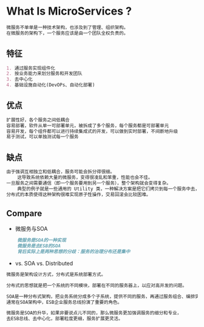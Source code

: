# What Is MicroServices ?
```md
微服务不单单是一种技术架构，也涉及到了管理、组织架构。
在微服务的架构下，一个服务应该是由一个团队全权负责的。
```
## 特征
```md
1. 通过服务实现组件化
2. 按业务能力来划分服务和开发团队
3. 去中心化
4. 基础设施自动化(DevOPs、自动化部署)
```
## 优点
```md
扩展性好，各个服务之间低耦合
容易部署，软件从单一可部署单元，被拆成了多个服务，每个服务都是可部署单元
容易开发，每个组件都可以进行持续集成式的开发，可以做到实时部署，不间断地升级
易于测试，可以单独测试每一个服务
```

## 缺点
```md
由于强调互相独立和低耦合，服务可能会拆分得很细。
	这导致系统依赖大量的微服务，变得很凌乱和笨重，性能也会不佳。
一旦服务之间需要通信（即一个服务要用到另一个服务），整个架构就会变得复杂。
	典型的例子就是一些通用的 Utility 类，一种解决方案是把它们拷贝到每一个服务中去，用冗余换取架构的简单性。
分布式的本质使得这种架构很难实现原子性操作，交易回滚会比较困难。
```
## Compare
* 微服务与SOA
```md
	微服务是SOA的一种实现
	微服务是去ESB的SOA
	背后实际上是两种思想的分歧：服务的治理分布还是集中
```
* vs. SOA vs. Distributed
```md
微服务是架构设计方式，分布式是系统部署方式。

分布式的思想就是把一个系统的不同模块，部署在不同的服务器上，以应对高并发的问题。

SOA是一种分布式架构，把业务系统分成多个子系统，提供不同的服务，再通过服务组合、编排实现业务流程；
通常在SOA架构中，ESB企业服务总线扮演了重要的角色。

微服务是SOA的升华，如果非要说点儿不同的，那么微服务更加强调服务的细分和专业，
去ESB总线、去中心化，部署粒度更细，服务扩展更灵活。
```